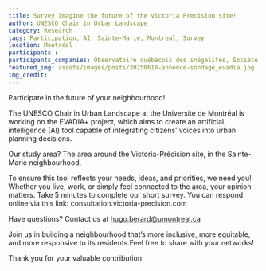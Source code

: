 ```yaml
---
title: Survey Imagine the future of the Victoria Precision site!
author: UNESCO Chair in Urban Landscape
category: Research
tags: Participation, AI, Sainte-Marie, Montreal, Survey
location: Montréal
participants : 
participants_companies: Observatoire québécois des inégalités, Société Logique, Centre d'écologie urbaine, Rues principales, IVADO, Mila - Quebec Artificial Intelligence Institute, civiliti, Vivre en Ville, Organisme Respire, Scikoop, and NumanaCDC Centre-Sud
featured_img: assets/images/posts/20250618-annonce-sondage_evadia.jpg
img_credit:
---
```

Participate in the future of your neighbourhood!

The UNESCO Chair in Urban Landscape at the Université de Montréal is working on the EVADIA+ project, which aims to create an artificial intelligence (AI) tool capable of integrating citizens’ voices into urban planning decisions.

Our study area? The area around the Victoria-Précision site, in the Sainte-Marie neighbourhood. 

To ensure this tool reflects your needs, ideas, and priorities, we need you! Whether you live, work, or simply feel connected to the area, your opinion matters.
Take 5 minutes to complete our short survey.
You can respond online via this link: consultation.victoria-precision.com

Have questions? Contact us at hugo.berard@umontreal.ca

Join us in building a neighbourhood that’s more inclusive, more equitable, and more responsive to its residents.Feel free to share with your networks!

Thank you for your valuable contribution
